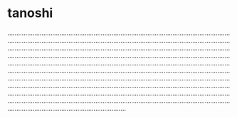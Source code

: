 # tanoshi

..........................................................................................................................................................................................................................................................................................................................................................................................................................................................................................................................................................................................................................................................................................................................................................................................................................................................................................................................................................................................................................................................................................................................................................................................................................................................................................................................................................